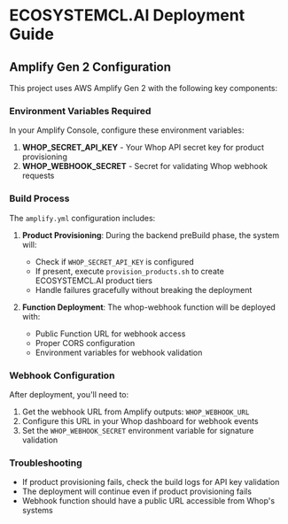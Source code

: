 # ECOSYSTEMCL.AI Deployment Guide

## Amplify Gen 2 Configuration

This project uses AWS Amplify Gen 2 with the following key components:

### Environment Variables Required

In your Amplify Console, configure these environment variables:

1. **WHOP_SECRET_API_KEY** - Your Whop API secret key for product provisioning
2. **WHOP_WEBHOOK_SECRET** - Secret for validating Whop webhook requests

### Build Process

The `amplify.yml` configuration includes:

1. **Product Provisioning**: During the backend preBuild phase, the system will:
   - Check if `WHOP_SECRET_API_KEY` is configured
   - If present, execute `provision_products.sh` to create ECOSYSTEMCL.AI product tiers
   - Handle failures gracefully without breaking the deployment

2. **Function Deployment**: The whop-webhook function will be deployed with:
   - Public Function URL for webhook access
   - Proper CORS configuration
   - Environment variables for webhook validation

### Webhook Configuration

After deployment, you'll need to:

1. Get the webhook URL from Amplify outputs: `WHOP_WEBHOOK_URL`
2. Configure this URL in your Whop dashboard for webhook events
3. Set the `WHOP_WEBHOOK_SECRET` environment variable for signature validation

### Troubleshooting

- If product provisioning fails, check the build logs for API key validation
- The deployment will continue even if product provisioning fails
- Webhook function should have a public URL accessible from Whop's systems